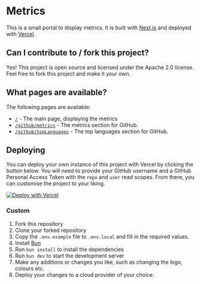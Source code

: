 # Metrics

This is a small portal to display metrics. It is built with [Next.js](https://nextjs.org/) and deployed with [Vercel](https://vercel.com/).

## Can I contribute to / fork this project?

Yes! This project is open source and licensed under the Apache 2.0 license. Feel free to fork this project and make it your own.

## What pages are available?

The following pages are available:

- [`/`](https://metrics.timmo.dev/) - The main page, displaying the metrics
- [`/github/metrics`](https://metrics.timmo.dev/github/metrics) - The metrics section for GitHub.
- [`/github/topLanguages`](https://metrics.timmo.dev/github/topLanguages) - The top languages section for GitHub.

## Deploying

You can deploy your own instance of this project with Vercel by clicking the button below. You will need to provide your GitHub username and a GitHub Personal Access Token with the `repo` and `user` read scopes. From there, you can customise the project to your liking.

[![Deploy with Vercel](https://vercel.com/button)](https://vercel.com/new/clone?repository-url=https%3A%2F%2Fgithub.com%2Ftimmo001%2Fmetrics.timmo.dev&env=GITHUB_TOKEN,GITHUB_USERNAME,LOGO_URL&envDescription=Your%20GitHub%20Personal%20Access%20Token%2C%20Your%20GitHub%20username%2C%20URL%20to%20your%20logo&envLink=https%3A%2F%2Fgithub.com%2Ftimmo001%2Fmetrics.timmo.dev&project-name=metrics-me&repository-name=metrics.me.io&demo-title=Timmo%20Metrics&demo-url=https%3A%2F%2Fmetrics.timmo.dev)

### Custom

1. Fork this repository
1. Clone your forked repository
1. Copy the `.env.example` file to `.env.local` and fill in the required values.
1. Install [Bun](https://bun.sh)
1. Run `bun install` to install the dependencies
1. Run `bun dev` to start the development server
1. Make any additions or changes you like, such as changing the logo, colours etc.
1. Deploy your changes to a cloud provider of your choice.
